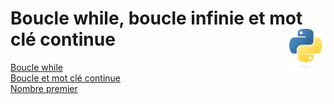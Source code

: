 # Boucle while, boucle infinie et mot clé continue <a href="../../"><img align="right" src="../../src/images/Python-logo-notext.svg" alt="Python" title="Phthon" widht="auto" height="64px"></a>

[Boucle while](8.1_boucleWhile "Devinez le chiffre / nombre")  
[Boucle et mot clé continue](8.2_boucleEtContinue "Boucle et mot clé continue")  
[Nombre premier](8.3_nbPremier "Nombre premier")  